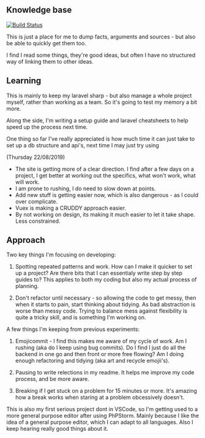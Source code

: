 ## Knowledge base

[![Build Status](https://travis-ci.org/Tagrand/knowledgeBase.svg?branch=master)](https://travis-ci.org/Tagrand/knowledgeBase)

This is just a place for me to dump facts, arguments and sources - but also be able to quickly get them too.

I find I read some things, they're good ideas, but often I have no structured way of linking them to other ideas.


## Learning

This is mainly to keep my laravel sharp - but also manage a whole project myself, rather than working as a team. So it's going to test my memory a bit more.

Along the side, I'm writing a setup guide and laravel cheatsheets to help speed up the process next time.

One thing so far I've really appreciated is how much time it can just take to set up a db structure and api's, next time I may just try using

(Thursday 22/08/2019)
- The site is getting more of a clear direction. I find after a few days on a project, I get better at working out the specifics, what won't work, what will work.
- I am prone to rushing, I do need to slow down at points.
- Add new stuff is getting easier now, which is also dangerous - as I could over complicate.
- Vuex is making a CRUDDY approach easier.
- By not working on design, its making it much easier to let it take shape. Less constrained.

## Approach

Two key things I'm focusing on developing:

1) Spotting repeated patterns and work. How can I make it quicker to set up a project? Are there bits that I can essentialy write step by step guides to? This applies to both my coding but also my actual process of planning.

2) Don't refactor until necessary - so allowing the code to get messy, then when it starts to pain, start thinking about tidying. As bad abstraction is worse than messy code. Trying to balance mess against flexibility is quite a tricky skill, and is something I'm working on.

A few things I'm keeping from previous experiments:

1) Emojicommit - I find this makes me aware of my cycle of work. Am I rushing (aka do I keep using bug commits). Do I find I just do all the backend in one go and then front or more free flowing? Am I doing enough refactoring and tidying (aka art and recycle emojii's).

2) Pausing to write relections in my readme. It helps me improve my code process, and be more aware.

3) Breaking if I get stuck on a problem for 15 minutes or more. It's amazing how a break works when staring at a problem obcessively doesn't.

This is also my first serious project dont in VSCode, so I'm getting used to a more general purpose editor after using PhPStorm. Mainly because I like the idea of a general purpose editor, which I can adapt to all languages. Also I keep hearing really good things about it.

